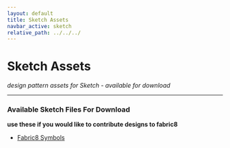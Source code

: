 ```yaml
---
layout: default
title: Sketch Assets
navbar_active: sketch
relative_path: ../../../
---
```


# Sketch Assets
*design pattern assets for Sketch - available for download*

----

### Available Sketch Files For Download
**use these if you would like to contribute designs to fabric8**

<ul>
  <li>
    <a href="{{ page.relative_path }}src/docs/designs/assets/Fabric8_Symbols.sketch %}">Fabric8 Symbols</a>
  </li>
</ul>
